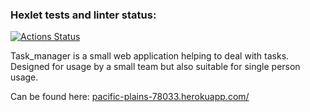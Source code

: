 ### Hexlet tests and linter status:
[![Actions Status](https://github.com/Aleksey94Dan/python-project-lvl4/workflows/hexlet-check/badge.svg)](https://github.com/Aleksey94Dan/python-project-lvl4/actions)


Task_manager is a small web application helping to deal with tasks. Designed for usage by a small team but also suitable for single person usage.

Can be found here: [pacific-plains-78033.herokuapp.com/](https://pacific-plains-78033.herokuapp.com/)